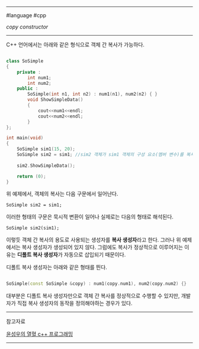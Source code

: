 
---

#language #cpp 

*copy constructor*

---

C++ 언어에서는 아래와 같은 형식으로 객체 간 복사가 가능하다.

```cpp

class SoSimple
{
	private :
		int num1;
		int num2;
	public :
		SoSimple(int n1, int n2) : num1(n1), num2(n2) { }
		void ShowSimpleData()
		{
			cout<<num1<<endl;
			cout<<num2<<endl;
		}
};

int main(void)
{
	SoSimple sim1(15, 20);
	SoSimple sim2 = sim1; //sim2 객체가 sim1 객체의 구성 요소(멤버 변수)를 복사
	
	sim2.ShowSimpleData();

	return (0);
}

```

위 예제에서, 객체의 복사는 다음 구문에서 일어난다.

`SoSimple sim2 = sim1;`

이러한 형태의 구문은 묵시적 변환이 일어나 실제로는 다음의 형태로 해석된다.

`SoSimple sim2(sim1);`

이렇듯 객체 간 복사의 용도로 사용되는 생성자를 **복사 생성자**라고 한다. 그러나 위 예제에서는 복사 생성자가 생성되어 있지 않다. 그럼에도 복사가 정상적으로 이루어지는 이유는 **디폴트 복사 생성자**가 자동으로 삽입되기 때문이다.

디폴트 복사 생성자는 아래와 같은 형태를 띈다.

```cpp

SoSimple(const SoSimple &copy) : num1(copy.num1), num2(copy.num2) {}

```

대부분은 디폴트 복사 생성자만으로 객체 간 복사를 정상적으로 수행할 수 있지만, 개발자가 직접 복사 생성자의 동작을 정의해야하는 경우가 있다.

---

참고자료

[윤성우의 열혈 c++ 프로그래밍](https://product.kyobobook.co.kr/detail/S000001589147)

---